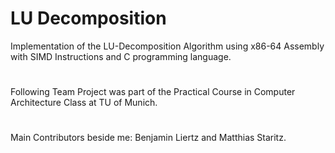 # LU Decomposition
Implementation of the LU-Decomposition Algorithm using x86-64 Assembly with SIMD Instructions and C programming language.
#
Following Team Project was part of the Practical Course in Computer Architecture Class at TU of Munich.
#
Main Contributors beside me: Benjamin Liertz and Matthias Staritz.
